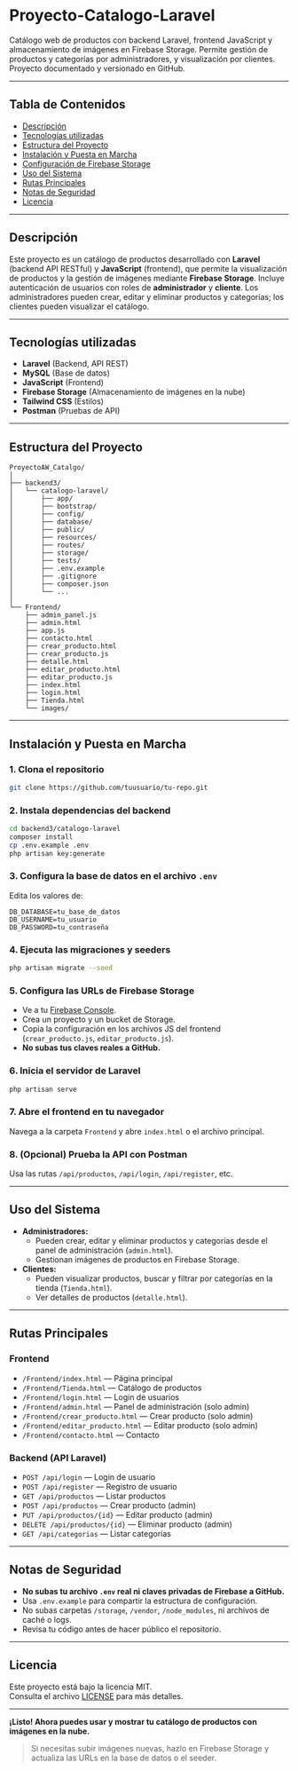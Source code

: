 # Proyecto-Catalogo-Laravel

Catálogo web de productos con backend Laravel, frontend JavaScript y almacenamiento de imágenes en Firebase Storage. Permite gestión de productos y categorías por administradores, y visualización por clientes. Proyecto documentado y versionado en GitHub.

---

## Tabla de Contenidos

- [Descripción](#descripción)
- [Tecnologías utilizadas](#tecnologías-utilizadas)
- [Estructura del Proyecto](#estructura-del-proyecto)
- [Instalación y Puesta en Marcha](#instalación-y-puesta-en-marcha)
- [Configuración de Firebase Storage](#configuración-de-firebase-storage)
- [Uso del Sistema](#uso-del-sistema)
- [Rutas Principales](#rutas-principales)
- [Notas de Seguridad](#notas-de-seguridad)
- [Licencia](#licencia)

---

## Descripción

Este proyecto es un catálogo de productos desarrollado con **Laravel** (backend API RESTful) y **JavaScript** (frontend), que permite la visualización de productos y la gestión de imágenes mediante **Firebase Storage**. Incluye autenticación de usuarios con roles de **administrador** y **cliente**. Los administradores pueden crear, editar y eliminar productos y categorías; los clientes pueden visualizar el catálogo.

---

## Tecnologías utilizadas

- **Laravel** (Backend, API REST)
- **MySQL** (Base de datos)
- **JavaScript** (Frontend)
- **Firebase Storage** (Almacenamiento de imágenes en la nube)
- **Tailwind CSS** (Estilos)
- **Postman** (Pruebas de API)

---

## Estructura del Proyecto

```
ProyectoAW_Catalgo/
│
├── backend3/
│   └── catalogo-laravel/
│       ├── app/
│       ├── bootstrap/
│       ├── config/
│       ├── database/
│       ├── public/
│       ├── resources/
│       ├── routes/
│       ├── storage/
│       ├── tests/
│       ├── .env.example
│       ├── .gitignore
│       ├── composer.json
│       └── ...
│
└── Frontend/
    ├── admin_panel.js
    ├── admin.html
    ├── app.js
    ├── contacto.html
    ├── crear_producto.html
    ├── crear_producto.js
    ├── detalle.html
    ├── editar_producto.html
    ├── editar_producto.js
    ├── index.html
    ├── login.html
    ├── Tienda.html
    └── images/
```

---

## Instalación y Puesta en Marcha

### 1. Clona el repositorio

```sh
git clone https://github.com/tuusuario/tu-repo.git
```

### 2. Instala dependencias del backend

```sh
cd backend3/catalogo-laravel
composer install
cp .env.example .env
php artisan key:generate
```

### 3. Configura la base de datos en el archivo `.env`

Edita los valores de:

```
DB_DATABASE=tu_base_de_datos
DB_USERNAME=tu_usuario
DB_PASSWORD=tu_contraseña
```

### 4. Ejecuta las migraciones y seeders

```sh
php artisan migrate --seed
```

### 5. Configura las URLs de Firebase Storage

- Ve a tu [Firebase Console](https://console.firebase.google.com/).
- Crea un proyecto y un bucket de Storage.
- Copia la configuración en los archivos JS del frontend (`crear_producto.js`, `editar_producto.js`).
- **No subas tus claves reales a GitHub.**

### 6. Inicia el servidor de Laravel

```sh
php artisan serve
```

### 7. Abre el frontend en tu navegador

Navega a la carpeta `Frontend` y abre `index.html` o el archivo principal.

### 8. (Opcional) Prueba la API con Postman

Usa las rutas `/api/productos`, `/api/login`, `/api/register`, etc.

---

## Uso del Sistema

- **Administradores:**  
  - Pueden crear, editar y eliminar productos y categorías desde el panel de administración (`admin.html`).
  - Gestionan imágenes de productos en Firebase Storage.
- **Clientes:**  
  - Pueden visualizar productos, buscar y filtrar por categorías en la tienda (`Tienda.html`).
  - Ver detalles de productos (`detalle.html`).

---

## Rutas Principales

### Frontend

- `/Frontend/index.html` — Página principal
- `/Frontend/Tienda.html` — Catálogo de productos
- `/Frontend/login.html` — Login de usuarios
- `/Frontend/admin.html` — Panel de administración (solo admin)
- `/Frontend/crear_producto.html` — Crear producto (solo admin)
- `/Frontend/editar_producto.html` — Editar producto (solo admin)
- `/Frontend/contacto.html` — Contacto

### Backend (API Laravel)

- `POST /api/login` — Login de usuario
- `POST /api/register` — Registro de usuario
- `GET /api/productos` — Listar productos
- `POST /api/productos` — Crear producto (admin)
- `PUT /api/productos/{id}` — Editar producto (admin)
- `DELETE /api/productos/{id}` — Eliminar producto (admin)
- `GET /api/categorias` — Listar categorías

---

## Notas de Seguridad

- **No subas tu archivo `.env` real ni claves privadas de Firebase a GitHub.**
- Usa `.env.example` para compartir la estructura de configuración.
- No subas carpetas `/storage`, `/vendor`, `/node_modules`, ni archivos de caché o logs.
- Revisa tu código antes de hacer público el repositorio.

---

## Licencia

Este proyecto está bajo la licencia MIT.  
Consulta el archivo [LICENSE](LICENSE) para más detalles.

---

**¡Listo! Ahora puedes usar y mostrar tu catálogo de productos con imágenes en la nube.**

> Si necesitas subir imágenes nuevas, hazlo en Firebase Storage y actualiza las URLs en la base de datos o el seeder.
